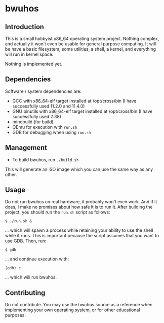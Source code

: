 # bwuhos

## Introduction

This is a small hobbyist x86_64 operating system project. Nothing complex, and
actually it won't even be usable for general purpose computing. It will be have
a basic filesystem, some utilities, a shell, a kernel, and everything will run
in kernel space.

Nothing is implemented yet.

## Dependencies

Software / system dependencies are:

* GCC with x86_64-elf target installed at /opt/cross/bin (I have successfully
  used 11.2.0 and 11.4.0)
* GNU binutils with x86_64-elf target installed at /opt/cross/bin (I have
  successfully used 2.38)
* mincbuild (for build)
* QEmu for execution with `run.sh`
* GDB for debugging when using `run.sh`

## Management

* To build bwuhos, run `./build.sh`

This will generate an ISO image which you can use the same way as any other.

## Usage

Do not run bwuhos on real hardware, it probably won't even work. And if it does,
I make no promises about how safe it is to run it. After building the project,
you should run the `run.sh` script as follows:

```
$ ./run.sh &
```

... which will spawn a process while retaining your ability to use the shell
while it runs. This is important because the script assumes that you want to use
GDB. Then, run:

```
$ gdb
```

... and continue execution with:

```
(gdb) c
```

... which will run bwuhos.

## Contributing

Do not contribute. You may use the bwuhos source as a reference when
implementing your own operating system, or for other educational purposes.
